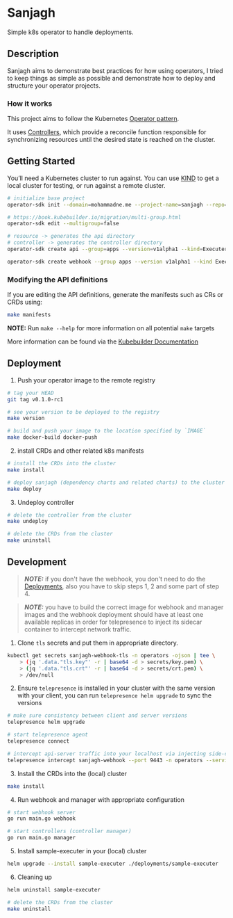 # Sanjagh

Simple k8s operator to handle deployments.

## Description

Sanjagh aims to demonstrate best practices for how using operators, I tried to keep things as simple as possible and demonstrate how to deploy and structure your operator projects.

### How it works

This project aims to follow the Kubernetes [Operator pattern](https://kubernetes.io/docs/concepts/extend-kubernetes/operator/).

It uses [Controllers](https://kubernetes.io/docs/concepts/architecture/controller/),
which provide a reconcile function responsible for synchronizing resources until the desired state is reached on the cluster.

## Getting Started

You’ll need a Kubernetes cluster to run against. You can use [KIND](https://sigs.k8s.io/kind) to get a local cluster for testing, or run against a remote cluster.

```sh
# initialize base project
operator-sdk init --domain=mohammadne.me --project-name=sanjagh --repo=github.com/mohammadne/sanjagh

# https://book.kubebuilder.io/migration/multi-group.html
operator-sdk edit --multigroup=false

# resource -> generates the api directory
# controller -> generates the controller directory
operator-sdk create api --group=apps --version=v1alpha1 --kind=Executer --controller --resource

operator-sdk create webhook --group apps --version v1alpha1 --kind Executer --programmatic-validation
```

### Modifying the API definitions

If you are editing the API definitions, generate the manifests such as CRs or CRDs using:

```sh
make manifests
```

**NOTE:** Run `make --help` for more information on all potential `make` targets

More information can be found via the [Kubebuilder Documentation](https://book.kubebuilder.io/introduction.html)

## Deployment

1. Push your operator image to the remote registry

```sh
# tag your HEAD
git tag v0.1.0-rc1

# see your version to be deployed to the registry
make version

# build and push your image to the location specified by `IMAGE`
make docker-build docker-push
```

2. install CRDs and other related k8s manifests

```sh
# install the CRDs into the cluster
make install

# deploy sanjagh (dependency charts and related charts) to the cluster via the helmsman
make deploy
```

3. Undeploy controller

```sh
# delete the controller from the cluster
make undeploy

# delete the CRDs from the cluster
make uninstall
```

## Development

> **_NOTE:_** if you don't have the webhook, you don't need to do the [Deployments](##Deployments), also you have to skip steps 1, 2 and some part of step 4.

> **_NOTE:_** you have to build the correct image for webhook and manager images and the webhook deployment should have at least one available replicas in order for telepresence to inject its sidecar container to intercept network traffic.

1. Clone `tls` secrets and put them in appropriate directory.

```sh
kubectl get secrets sanjagh-webhook-tls -n operators -ojson | tee \
    > (jq '.data."tls.key"' -r | base64 -d > secrets/key.pem) \
    > (jq '.data."tls.crt"' -r | base64 -d > secrets/crt.pem) \
    > /dev/null
```

2. Ensure `telepresence` is installed in your cluster with the same version with your client, you can run `telepresence helm upgrade` to sync the versions

```sh
# make sure consistency between client and server versions
telepresence helm upgrade

# start telepresence agent
telepresence connect

# intercept api-server traffic into your localhost via injecting side-car container
telepresence intercept sanjagh-webhook --port 9443 -n operators --service sanjagh-webhook
```

3. Install the CRDs into the (local) cluster

```sh
make install
```

4. Run webhook and manager with appropriate configuration

```bash
# start webhook server
go run main.go webhook

# start controllers (controller manager)
go run main.go manager
```

5. Install sample-executer in your (local) cluster

```sh
helm upgrade --install sample-executer ./deployments/sample-executer
```

6. Cleaning up

```sh
helm uninstall sample-executer

# delete the CRDs from the cluster
make uninstall
```
